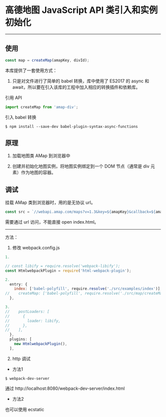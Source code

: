 # 高德地图 JavaScript API 类引入和实例初始化
---

## 使用

```js
const map = createMap(amapKey, divId);
```

本库提供了一套使用方式：

1. 只是对文件进行了简单的 babel 转换，库中使用了 ES2017 的 async 和 await，所以要在引入该库的工程中加入相应的转换插件和依赖库。

引用 API

```js
import createMap from 'amap-div';
```

引入 babel 转换

```console
$ npm install --save-dev babel-plugin-syntax-async-functions
```

## 原理

1. 加载地图类 AMap 到浏览器中

2. 创建并初始化地图实例，将地图实例绑定到一个 DOM 节点（通常是 div 元素）作为地图的容器。

## 调试 

挂载 AMap 类到浏览器时，用的是无协议 url。

```js
const src = `//webapi.amap.com/maps?v=1.3&key=${amapKey}&callback=${amapCallback}`;
```

需要通过 url 访问，不能直接 open index.html。

---

方法：

1. 修改 webpack.config.js 

```js
1. 

// const libify = require.resolve('webpack-libify');
const HtmlwebpackPlugin = require('html-webpack-plugin');

2.
  entry: {
    index: ['babel-polyfill', require.resolve('./src/examples/index')],
//    createMap: ['babel-polyfill', require.resolve('./src/map/createMap')],
  },

3.
//    postLoaders: [
//      {
//        loader: libify,
//      },
//    ],
  },
  plugins: [
    new HtmlwebpackPlugin(),
  ],
```
2. http 调试

- 方法1

```console
$ webpack-dev-server
```

通过 http://localhost:8080/webpack-dev-server/index.html

- 方法2

也可以使用 ecstatic

